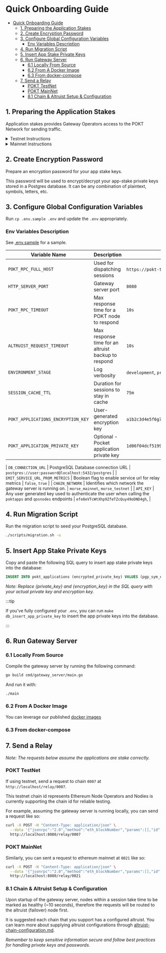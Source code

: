 # Quick Onboarding Guide <!--- omit in toc -->

- [Quick Onboarding Guide ](#quick-onboarding-guide-)
  - [1. Preparing the Application Stakes](#1-preparing-the-application-stakes)
  - [2. Create Encryption Password](#2-create-encryption-password)
  - [3. Configure Global Configuration Variables](#3-configure-global-configuration-variables)
    - [Env Variables Description](#env-variables-description)
  - [4. Run Migration Script](#4-run-migration-script)
  - [5. Insert App Stake Private Keys](#5-insert-app-stake-private-keys)
  - [6. Run Gateway Server](#6-run-gateway-server)
    - [6.1 Locally From Source](#61-locally-from-source)
    - [6.2 From A Docker Image](#62-from-a-docker-image)
    - [6.3 From docker-compose](#63-from-docker-compose)
  - [7. Send a Relay](#7-send-a-relay)
    - [POKT TestNet](#pokt-testnet)
    - [POKT MainNet](#pokt-mainnet)
    - [8.1 Chain \& Altruist Setup \& Configuration](#81-chain--altruist-setup--configuration)

## 1. Preparing the Application Stakes

Application stakes provides Gateway Operators access to the POKT Network for sending traffic.

<details>

<!-- TODO_IMPROVEMENT: Provide copy-paste commands for staking on LocalNet / TestNet -->

<summary>Testnet Instructions</summary>
<ol>
    <li>Generate 5 accounts (wallets) through the <a href="https://wallet.testnet.pokt.network">testnet wallet URL</a></li>
    <li>Distribute POKT to all the wallets generated through the <a href="https://faucet.pokt.network/">testnet faucet</a></li>
    <li>Stake each account into the network as an application stake with the chain id `0007` (a test chain that represents ETH Network).
    <li>You can use the <a href="https://github.com/baaspoolsllc/pokt-stake-apps-script">application stake script</a> to simplify the process if you don't have access to the Pocket Core Executable or not familiar with the CLI commands.</li>
</ol>
<hr>

**Staking application stakes too complicated for you?** No worries, we prestaked some shared applications stakes into POKT Testnet to help you get onboarded quicker.

**Please do not submit stake transactions to avoid disruption for other gateway operator testers as the applications are already staked on your behalf in the correct chain**. All applications are staked into chain 0007 with 10M POKT.

Testnet Application Private Keys:

<ul>
<li>1d06f04dcf5199a7f93f625d4fa507c2e0aca2f94fa3ebc2022c5e589406a9133d7ec4fef2ef676b340ce1df6ec5d0264ce1f40fae7fe9e07c415fa06fc1ffd6</li>
<li>2d0f9aab4396662db2a27d3388a1602e8081a49cb159471fdf4ef8aad4f9d120a1183ac69c10bf7f5df942b687b50a206fb1c54c66687c04c7710daed5f1e7a3</li>
<li>1e33f2948223e6655d4e10f462ad48203e18e81865098f4c15153ba4027f2fa4822fbcb6a0f485b9c61d1e84e976cb75214edc3e388b733e3ca4d5b80671cb4f</li>
<li>0bcdf221fb73f54a4acf4e61008a80c62ad155500846d99fd9cd190b46a9cf22157e1212fad906ac98bbf5a6b6ae50910ebd83e3fe789d3e4bd7f711abcd4ed1</li>
<li>20bf258e9e9632a9c627bfd328be87e0ecd6f14eeb7c7dc2382048c3063d3c08ec25b1aad594814f2a046cd2e89579992ecbba0951fec2d0f4b6ef1ba16fa8b9</li>
</ul>

</details>

<details>

<summary>Mainnet Instructions</summary>

<!-- TODO_IMPROVEMENT: Provide more details on inspecting & using these -->

Application stakes in Morse are permissioned, therefore you must receive application stakes through the Pocket Network Foundation. If you are an authorized gateway operator, the Foundation will assist you in receiving the application stakes private keys.

</details>

## 2. Create Encryption Password

Prepare an encryption password for your app stake keys.

This password will be used to encrypt/decrypt your app-stake private keys stored in a Postgres database. It can be any combination of plaintext, symbols, letters, etc.

## 3. Configure Global Configuration Variables

Run `cp .env.sample .env` and update the `.env` appropriately.

### Env Variables Description

See [.env.sample](..%2F.env.sample) for a sample.

| Variable Name                      | Description                                         | Example Value                                                                                                                      |
| ---------------------------------- | --------------------------------------------------- | ---------------------------------------------------------------------------------------------------------------------------------- |
| `POKT_RPC_FULL_HOST`               | Used for dispatching sessions                       | `https://pokt-testnet-rpc.nodies.org` (a complimentary testnet dispatcher URL provided by Nodies)                                  |
| `HTTP_SERVER_PORT`                 | Gateway server port                                 | `8080`                                                                                                                             |
| `POKT_RPC_TIMEOUT`                 | Max response time for a POKT node to respond        | `10s`                                                                                                                              |
| `ALTRUIST_REQUEST_TIMEOUT`         | Max response time for an altruist backup to respond | `10s`                                                                                                                              |
| `ENVIRONMENT_STAGE`                | Log verbosity                                       | `development`, `production`                                                                                                        |
| `SESSION_CACHE_TTL`                | Duration for sessions to stay in cache              | `75m`                                                                                                                              |
| `POKT_APPLICATIONS_ENCRYPTION_KEY` | User-generated encryption key                       | `a1b2c3d4e5f6g7h8i9j0k1l2m3n4o5p6`                                                                                                 |
| `POKT_APPLICATION_PRIVATE_KEY`     | Optional - Pocket application private key           | `1d06f04dcf5199a7f93f625d4fa507c2e0aca2f94fa3ebc2022c5e589406a9133d7ec4fef2ef676b340ce1df6ec5d0264ce1f40fae7fe9e07c415fa06fc1ffd6` |

| `DB_CONNECTION_URL` | PostgreSQL Database connection URL | `postgres://user:password@localhost:5432/postgres` |
| `EMIT_SERVICE_URL_PROM_METRICS` | Boolean flag to enable service url for relay metrics | `false`, `true` |
| `CHAIN_NETWORK` | Identifies which network the gateway server is running on. | `morse_mainnet`, `morse_testnet` |
| `API_KEY` | Any user generated key used to authenticate the user when calling the `poktapps` and `qosnodes` endpoints | `efe8eVTcWtXhp9ZfeTZcQuy49oDND4gh`, |

## 4. Run Migration Script

Run the migration script to seed your PostgreSQL database.

```sh
./scripts/migration.sh -u
```

<!-- TODO_IMPROVE: Docs on how to install & prepare a local postgres server -->

## 5. Insert App Stake Private Keys

Copy and paste the following SQL query to insert app stake private keys into the database:

```sql
INSERT INTO pokt_applications (encrypted_private_key) VALUES (pgp_sym_encrypt('{private_key}', '{encryption_key}'));
```

_Note: Replace {private_key} and {encryption_key} in the SQL query with your actual private key and encryption key._

:::tip

If you've fully configured your `.env`, you can run `make db_insert_app_private_key` to insert the app private keys into the database.

:::

## 6. Run Gateway Server

### 6.1 Locally From Source

Compile the gateway server by running the following command:

```sh
go build cmd/gateway_server/main.go
```

And run it with:

```sh
./main
```

### 6.2 From A Docker Image

You can leverage our published [docker images](https://github.com/pokt-network/gateway-server/pkgs/container/pocket-gateway-server)

### 6.3 From docker-compose

## 7. Send a Relay

_Note: The requests below assume the applications are stake correctly._

### POKT TestNet

If using testnet, send a request to chain `0007` at `http://localhost/relay/0007`.

This testnet chain id represents Ethereum Node Operators and Nodies is currently supporting the chain id for reliable testing.

For example, assuming the gateway server is running locally, you can send a request like so:

```sh
curl -X POST -H "Content-Type: application/json" \
  --data '{"jsonrpc":"2.0","method":"eth_blockNumber","params":[],"id":1}' \
  http://localhost:8080/relay/0007
```

### POKT MainNet

Similarly, you can sent a request to ethereum mainnet at `0021` like so:

```sh
curl -X POST -H "Content-Type: application/json" \
  --data '{"jsonrpc":"2.0","method":"eth_blockNumber","params":[],"id":1}' \
  http://localhost:8080/relay/0021
```

### 8.1 Chain & Altruist Setup & Configuration

Upon startup of the gateway server, nodes within a session take time to be marked as healthy (~10 seconds), therefore the requests will be routed to the altruist (failover) node first.

It is suggested each chain that you support has a configured altruist. You can learn more about supplying altruist configurations through [altruist-chain-configuration.md](altruist-chain-configuration.md).

_Remember to keep sensitive information secure and follow best practices for handling private keys and passwords._
